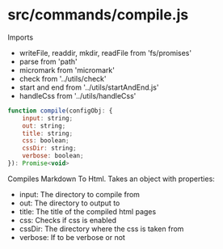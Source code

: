# src/commands/compile.js

Imports

- writeFile, readdir, mkdir, readFile from 'fs/promises'
- parse from 'path'
- micromark from 'micromark'
- check from '../utils/check'
- start and end from '../utils/startAndEnd.js'
- handleCss from '../utils/handleCss'

```js
function compile(configObj: {
    input: string;
    out: string;
    title: string;
    css: boolean;
    cssDir: string;
    verbose: boolean;
}): Promise<void>
```

Compiles Markdown To Html. Takes an object with properties:

- input: The directory to compile from
- out: The directory to output to
- title: The title of the compiled html pages
- css: Checks if css is enabled
- cssDir: The directory where the css is taken from
- verbose: If to be verbose or not
